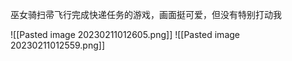 巫女骑扫帚飞行完成快递任务的游戏，画面挺可爱，但没有特别打动我

![[Pasted image 20230211012605.png]]
![[Pasted image 20230211012559.png]]